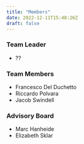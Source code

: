 ```yaml
---
title: "Members"
date: 2022-12-11T15:48:26Z
draft: false 
---
```



### Team Leader
 - ??

### Team Members
 - Francesco Del Duchetto
 - Riccardo Polvara
 - Jacob Swindell


### Advisory Board
- Marc Hanheide
- Elizabeth Sklar
